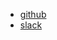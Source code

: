   - [github](https://github.com/liatrio/wikify/blob/master/content/Toolbeltgithub)
  - [slack](https://github.com/liatrio/wikify/blob/master/content/Toolbeltslack)
